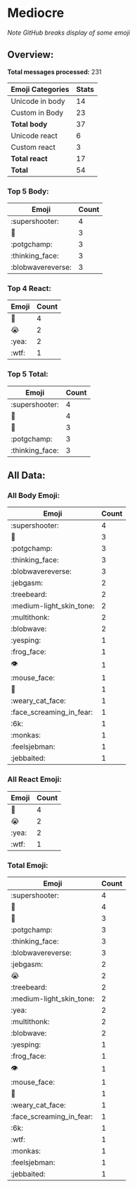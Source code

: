# Mediocre

*Note GitHub breaks display of some emoji*

## Overview:

**Total messages processed:** 231

Emoji Categories | Stats
-------|--------
Unicode in body | 14
Custom in Body | 23
**Total body** | 37
Unicode react | 6
Custom react | 3
**Total react** | 17
**Total** | 54

### Top 5 Body:

Emoji | Count
-------|--------
:supershooter: | 4
:middle_finger: | 3
:potgchamp: | 3
:thinking_face: | 3
:blobwavereverse: | 3

### Top 4 React:

Emoji | Count
-------|--------
🤔 | 4
😭 | 2
:yea: | 2
:wtf: | 1

### Top 5 Total:

Emoji | Count
-------|--------
:supershooter: | 4
🤔 | 4
:middle_finger: | 3
:potgchamp: | 3
:thinking_face: | 3

## All Data:

### All Body Emoji:

Emoji | Count
-------|--------
:supershooter: | 4
:middle_finger: | 3
:potgchamp: | 3
:thinking_face: | 3
:blobwavereverse: | 3
:jebgasm: | 2
:treebeard: | 2
:medium-light_skin_tone: | 2
:multithonk: | 2
:blobwave: | 2
:yesping: | 1
:frog_face: | 1
:eye: | 1
:mouse_face: | 1
:baguette_bread: | 1
:weary_cat_face: | 1
:face_screaming_in_fear: | 1
:6k: | 1
:monkas: | 1
:feelsjebman: | 1
:jebbaited: | 1

### All React Emoji:

Emoji | Count
-------|--------
🤔 | 4
😭 | 2
:yea: | 2
:wtf: | 1

### Total Emoji:

Emoji | Count
-------|--------
:supershooter: | 4
🤔 | 4
:middle_finger: | 3
:potgchamp: | 3
:thinking_face: | 3
:blobwavereverse: | 3
:jebgasm: | 2
😭 | 2
:treebeard: | 2
:medium-light_skin_tone: | 2
:yea: | 2
:multithonk: | 2
:blobwave: | 2
:yesping: | 1
:frog_face: | 1
:eye: | 1
:mouse_face: | 1
:baguette_bread: | 1
:weary_cat_face: | 1
:face_screaming_in_fear: | 1
:6k: | 1
:wtf: | 1
:monkas: | 1
:feelsjebman: | 1
:jebbaited: | 1


